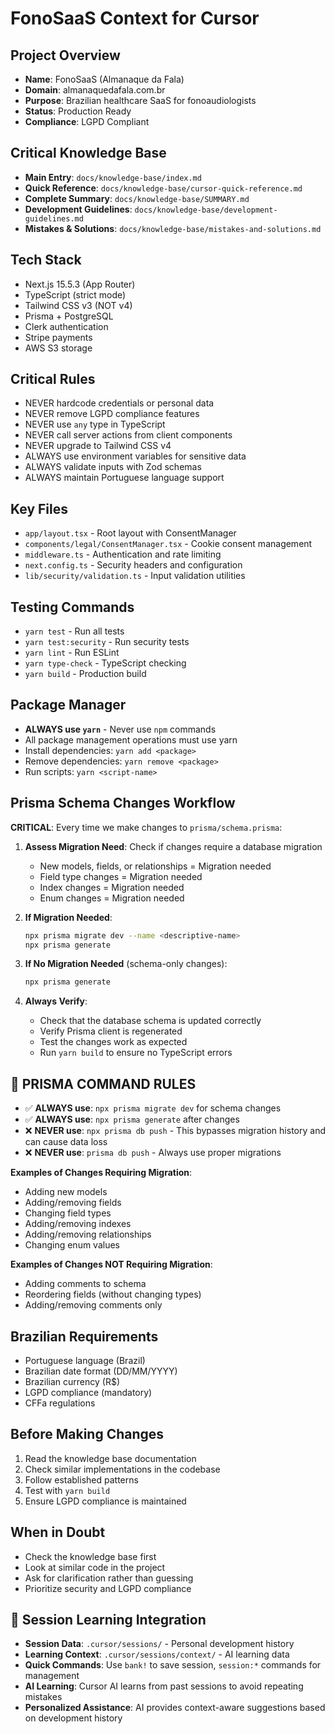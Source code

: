# FonoSaaS Context for Cursor

## Project Overview
- **Name**: FonoSaaS (Almanaque da Fala)
- **Domain**: almanaquedafala.com.br
- **Purpose**: Brazilian healthcare SaaS for fonoaudiologists
- **Status**: Production Ready
- **Compliance**: LGPD Compliant

## Critical Knowledge Base
- **Main Entry**: `docs/knowledge-base/index.md`
- **Quick Reference**: `docs/knowledge-base/cursor-quick-reference.md`
- **Complete Summary**: `docs/knowledge-base/SUMMARY.md`
- **Development Guidelines**: `docs/knowledge-base/development-guidelines.md`
- **Mistakes & Solutions**: `docs/knowledge-base/mistakes-and-solutions.md`

## Tech Stack
- Next.js 15.5.3 (App Router)
- TypeScript (strict mode)
- Tailwind CSS v3 (NOT v4)
- Prisma + PostgreSQL
- Clerk authentication
- Stripe payments
- AWS S3 storage

## Critical Rules
- NEVER hardcode credentials or personal data
- NEVER remove LGPD compliance features
- NEVER use `any` type in TypeScript
- NEVER call server actions from client components
- NEVER upgrade to Tailwind CSS v4
- ALWAYS use environment variables for sensitive data
- ALWAYS validate inputs with Zod schemas
- ALWAYS maintain Portuguese language support

## Key Files
- `app/layout.tsx` - Root layout with ConsentManager
- `components/legal/ConsentManager.tsx` - Cookie consent management
- `middleware.ts` - Authentication and rate limiting
- `next.config.ts` - Security headers and configuration
- `lib/security/validation.ts` - Input validation utilities

## Testing Commands
- `yarn test` - Run all tests
- `yarn test:security` - Run security tests
- `yarn lint` - Run ESLint
- `yarn type-check` - TypeScript checking
- `yarn build` - Production build

## Package Manager
- **ALWAYS use `yarn`** - Never use `npm` commands
- All package management operations must use yarn
- Install dependencies: `yarn add <package>`
- Remove dependencies: `yarn remove <package>`
- Run scripts: `yarn <script-name>`

## Prisma Schema Changes Workflow
**CRITICAL**: Every time we make changes to `prisma/schema.prisma`:

1. **Assess Migration Need**: Check if changes require a database migration
   - New models, fields, or relationships = Migration needed
   - Field type changes = Migration needed
   - Index changes = Migration needed
   - Enum changes = Migration needed

2. **If Migration Needed**:
   ```bash
   npx prisma migrate dev --name <descriptive-name>
   npx prisma generate
   ```

3. **If No Migration Needed** (schema-only changes):
   ```bash
   npx prisma generate
   ```

4. **Always Verify**:
   - Check that the database schema is updated correctly
   - Verify Prisma client is regenerated
   - Test the changes work as expected
   - Run `yarn build` to ensure no TypeScript errors

## 🚨 PRISMA COMMAND RULES
- ✅ **ALWAYS use**: `npx prisma migrate dev` for schema changes
- ✅ **ALWAYS use**: `npx prisma generate` after changes
- ❌ **NEVER use**: `npx prisma db push` - This bypasses migration history and can cause data loss
- ❌ **NEVER use**: `prisma db push` - Always use proper migrations

**Examples of Changes Requiring Migration**:
- Adding new models
- Adding/removing fields
- Changing field types
- Adding/removing indexes
- Adding/removing relationships
- Changing enum values

**Examples of Changes NOT Requiring Migration**:
- Adding comments to schema
- Reordering fields (without changing types)
- Adding/removing comments only

## Brazilian Requirements
- Portuguese language (Brazil)
- Brazilian date format (DD/MM/YYYY)
- Brazilian currency (R$)
- LGPD compliance (mandatory)
- CFFa regulations

## Before Making Changes
1. Read the knowledge base documentation
2. Check similar implementations in the codebase
3. Follow established patterns
4. Test with `yarn build`
5. Ensure LGPD compliance is maintained

## When in Doubt
- Check the knowledge base first
- Look at similar code in the project
- Ask for clarification rather than guessing
- Prioritize security and LGPD compliance

## 🧠 Session Learning Integration
- **Session Data**: `.cursor/sessions/` - Personal development history
- **Learning Context**: `.cursor/sessions/context/` - AI learning data
- **Quick Commands**: Use `bank!` to save session, `session:*` commands for management
- **AI Learning**: Cursor AI learns from past sessions to avoid repeating mistakes
- **Personalized Assistance**: AI provides context-aware suggestions based on development history

